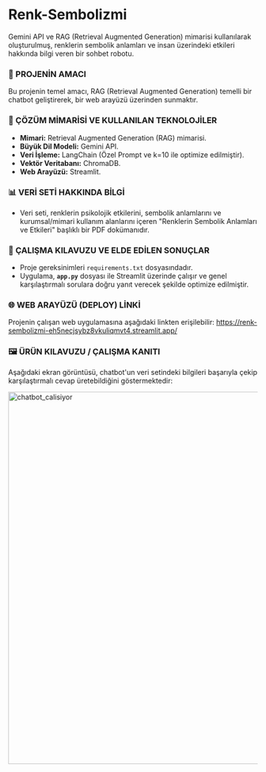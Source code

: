 # Renk-Sembolizmi
Gemini API ve RAG (Retrieval Augmented Generation) mimarisi kullanılarak oluşturulmuş, renklerin sembolik anlamları ve insan üzerindeki etkileri hakkında bilgi veren bir sohbet robotu.
### 📌 PROJENİN AMACI
Bu projenin temel amacı, RAG (Retrieval Augmented Generation) temelli bir chatbot geliştirerek, bir web arayüzü üzerinden sunmaktır.

### 🧪 ÇÖZÜM MİMARİSİ VE KULLANILAN TEKNOLOJİLER 
* **Mimari:** Retrieval Augmented Generation (RAG) mimarisi.
* **Büyük Dil Modeli:** Gemini API.
* **Veri İşleme:** LangChain (Özel Prompt ve k=10 ile optimize edilmiştir).
* **Vektör Veritabanı:** ChromaDB.
* **Web Arayüzü:** Streamlit.

### 📊 VERİ SETİ HAKKINDA BİLGİ 
* Veri seti, renklerin psikolojik etkilerini, sembolik anlamlarını ve kurumsal/mimari kullanım alanlarını içeren "Renklerin Sembolik Anlamları ve Etkileri" başlıklı bir PDF dokümanıdır.

### 📄 ÇALIŞMA KILAVUZU VE ELDE EDİLEN SONUÇLAR 
* Proje gereksinimleri `requirements.txt` dosyasındadır.
* Uygulama, **`app.py`** dosyası ile Streamlit üzerinde çalışır ve genel karşılaştırmalı sorulara doğru yanıt verecek şekilde optimize edilmiştir.

### 🌐 WEB ARAYÜZÜ (DEPLOY) LİNKİ 
Projenin çalışan web uygulamasına aşağıdaki linkten erişilebilir:
https://renk-sembolizmi-eh5necjsybz8vkuliqmvt4.streamlit.app/

### 🖼️ ÜRÜN KILAVUZU / ÇALIŞMA KANITI

Aşağıdaki ekran görüntüsü, chatbot'un veri setindeki bilgileri başarıyla çekip karşılaştırmalı cevap üretebildiğini göstermektedir:

 <img width="977" height="750" alt="chatbot_calisiyor" src="https://github.com/user-attachments/assets/99fe3fa3-5cbe-4b56-a8bd-e157918bdc23" />

